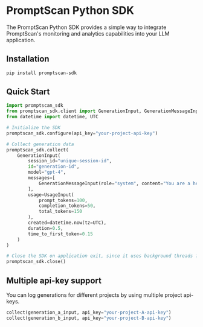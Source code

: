 # PromptScan Python SDK

The PromptScan Python SDK provides a simple way to integrate PromptScan's monitoring and analytics capabilities into your LLM application.

## Installation

```bash
pip install promptscan-sdk
```

## Quick Start

```python
import promptscan_sdk
from promptscan_sdk.client import GenerationInput, GenerationMessageInput, UsageInput
from datetime import datetime, UTC

# Initialize the SDK
promptscan_sdk.configure(api_key="your-project-api-key")

# Collect generation data
promptscan_sdk.collect(
    GenerationInput(
        session_id="unique-session-id",
        id="generation-id",
        model="gpt-4",
        messages=[
            GenerationMessageInput(role="system", content="You are a helpful assistant.")
        ],
        usage=UsageInput(
            prompt_tokens=100,
            completion_tokens=50,
            total_tokens=150
        ),
        created=datetime.now(tz=UTC),
        duration=0.5,
        time_to_first_token=0.15
    )
)

# Close the SDK on application exit, since it uses background threads for non-blocking flushing of the generations that should be stopped and generation buffer flushed.
promptscan_sdk.close()
```

## Multiple api-key support

You can log generations for different projects by using multiple project api-keys.

```python
collect(generation_a_input, api_key="your-project-A-api-key")
collect(generation_b_input, api_key="your-project-B-api-key")
```


[//]: # (## OpenAI API)

[//]: # ()
[//]: # (```python)

[//]: # (from promptscan_sdk.utils import from_openai_completion)

[//]: # ()
[//]: # (generation = from_openai_completion&#40;completion&#41;)

[//]: # (collect&#40;generation&#41;)

[//]: # (```)

[//]: # ()
[//]: # (```python)

[//]: # (from promptscan_sdk.utils import from_openai_completion)

[//]: # ()
[//]: # (generation, chunks = from_openai_completion_stream&#40;completion&#41;)

[//]: # ()
[//]: # (for chunk in chunks:)

[//]: # (    pass)

[//]: # ()
[//]: # (collect&#40;generation&#41;)

[//]: # (```)